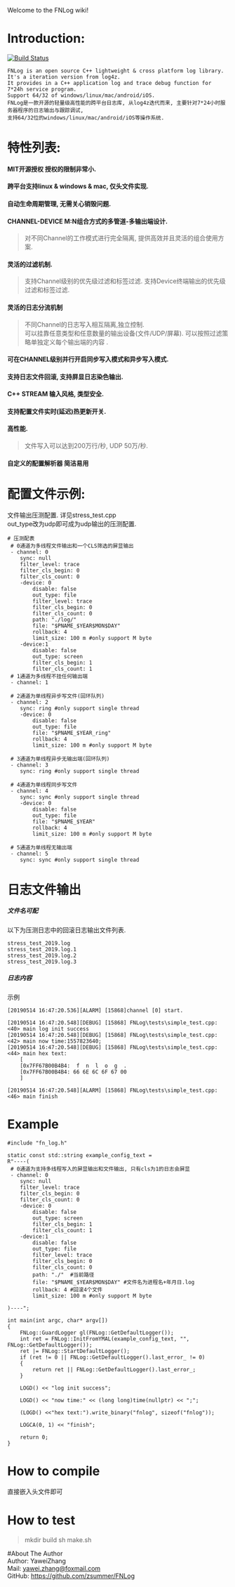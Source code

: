 Welcome to the FNLog wiki!  
# Introduction:  
[![Build Status](https://travis-ci.org/zsummer/log4z.svg?branch=master)](https://travis-ci.org/zsummer/log4z)
```
FNLog is an open source C++ lightweight & cross platform log library. It's a iteration version from log4z.
It provides in a C++ application log and trace debug function for 7*24h service program.  
Support 64/32 of windows/linux/mac/android/iOS.   
FNLog是一款开源的轻量级高性能的跨平台日志库, 从log4z迭代而来, 主要针对7*24小时服务器程序的日志输出与跟踪调试,   
支持64/32位的windows/linux/mac/android/iOS等操作系统.  
```
# 特性列表:  

#### MIT开源授权 授权的限制非常小.  
 
#### 跨平台支持linux & windows & mac, 仅头文件实现.  

#### 自动生命周期管理, 无需关心销毁问题.  

#### CHANNEL-DEVICE M:N组合方式的多管道-多输出端设计.  
> 对不同Channel的工作模式进行完全隔离, 提供高效并且灵活的组合使用方案.  

#### 灵活的过滤机制.  
> 支持Channel级别的优先级过滤和标签过滤. 
> 支持Device终端输出的优先级过滤和标签过滤.

#### 灵活的日志分流机制
> 不同Channel的日志写入相互隔离,独立控制.  
> 可以挂靠任意类型和任意数量的输出设备(文件/UDP/屏幕).
> 可以按照过滤策略单独定义每个输出端的内容 .

#### 可在CHANNEL级别并行开启同步写入模式和异步写入模式.  

#### 支持日志文件回滚, 支持屏显日志染色输出.  

#### C++ STREAM 输入风格, 类型安全. 

#### 支持配置文件实时(延迟)热更新开关.  

#### 高性能. 
> 文件写入可以达到200万行/秒, UDP 50万/秒. 

#### 自定义的配置解析器 简洁易用  


# 配置文件示例:   

文件输出压测配置.  详见stress_test.cpp  
out_type改为udp即可成为udp输出的压测配置.

```   
# 压测配表  
 # 0通道为多线程文件输出和一个CLS筛选的屏显输出 
 - channel: 0
    sync: null
    filter_level: trace
    filter_cls_begin: 0
    filter_cls_count: 0
    -device: 0
        disable: false
        out_type: file
        filter_level: trace
        filter_cls_begin: 0
        filter_cls_count: 0
        path: "./log/"
        file: "$PNAME_$YEAR$MON$DAY"
        rollback: 4
        limit_size: 100 m #only support M byte
    -device:1
        disable: false
        out_type: screen
        filter_cls_begin: 1
        filter_cls_count: 1
 # 1通道为多线程不挂任何输出端 
 - channel: 1

 # 2通道为单线程异步写文件(回环队列) 
 - channel: 2
    sync: ring #only support single thread
    -device: 0
        disable: false
        out_type: file
        file: "$PNAME_$YEAR_ring"
        rollback: 4
        limit_size: 100 m #only support M byte

 # 3通道为单线程异步无输出端(回环队列) 
 - channel: 3
    sync: ring #only support single thread

 # 4通道为单线程同步写文件 
 - channel: 4
    sync: sync #only support single thread
    -device: 0
        disable: false
        out_type: file
        file: "$PNAME_$YEAR"
        rollback: 4
        limit_size: 100 m #only support M byte

 # 5通道为单线程无输出端 
 - channel: 5
    sync: sync #only support single thread

```  

# 日志文件输出  
##### 文件名可配  
以下为压测日志中的回滚日志输出文件列表. 
```
stress_test_2019.log
stress_test_2019.log.1
stress_test_2019.log.2
stress_test_2019.log.3
```
##### 日志内容  
示例  
```
[20190514 16:47:20.536][ALARM] [15868]channel [0] start.

[20190514 16:47:20.548][DEBUG] [15868] FNLog\tests\simple_test.cpp:<40> main log init success
[20190514 16:47:20.548][DEBUG] [15868] FNLog\tests\simple_test.cpp:<42> main now time:1557823640;
[20190514 16:47:20.548][DEBUG] [15868] FNLog\tests\simple_test.cpp:<44> main hex text:
	[
	[0x7FF67B00B4B4:  f  n  l  o  g  . 
	[0x7FF67B00B4B4: 66 6E 6C 6F 67 00 
	]
	
[20190514 16:47:20.548][ALARM] [15868] FNLog\tests\simple_test.cpp:<46> main finish
```
# Example  
```  
#include "fn_log.h"

static const std::string example_config_text =
R"----(
 # 0通道为支持多线程写入的屏显输出和文件输出, 只有cls为1的日志会屏显 
 - channel: 0
    sync: null
    filter_level: trace
    filter_cls_begin: 0
    filter_cls_count: 0
    -device: 0
        disable: false
        out_type: screen
        filter_cls_begin: 1
        filter_cls_count: 1
    -device:1
        disable: false
        out_type: file
        filter_level: trace
        filter_cls_begin: 0
        filter_cls_count: 0
        path: "./"  #当前路径  
        file: "$PNAME_$YEAR$MON$DAY" #文件名为进程名+年月日.log 
        rollback: 4 #回滚4个文件
        limit_size: 100 m #only support M byte

)----";

int main(int argc, char* argv[])
{
    FNLog::GuardLogger gl(FNLog::GetDefaultLogger());
    int ret = FNLog::InitFromYMAL(example_config_text, "", FNLog::GetDefaultLogger());
    ret |= FNLog::StartDefaultLogger();
    if (ret != 0 || FNLog::GetDefaultLogger().last_error_ != 0)
    {
        return ret || FNLog::GetDefaultLogger().last_error_;
    }

    LOGD() << "log init success";

    LOGD() << "now time:" << (long long)time(nullptr) << ";";
    
    (LOGD() <<"hex text:").write_binary("fnlog", sizeof("fnlog"));

    LOGCA(0, 1) << "finish";

    return 0;
}
```  

# How to compile  
直接嵌入头文件即可  

# How to test  
> mkdir build 
> sh make.sh   
> 
#About The Author  
Author: YaweiZhang  
Mail: yawei.zhang@foxmail.com  
GitHub: https://github.com/zsummer/FNLog  


